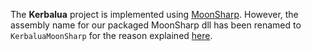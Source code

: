 The **Kerbalua** project is implemented using [MoonSharp](http://www.moonsharp.org/). However, the assembly name for our packaged MoonSharp dll has been renamed to `KerbaluaMoonSharp` for the reason explained [here](KerbaluaMoonSharp.md).

